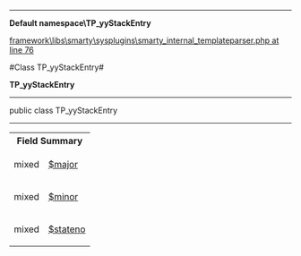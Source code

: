 

- - -

**Default namespace\TP_yyStackEntry**


<a href="https://github.com/JeyDotC/Hirudo/blob/master/framework/libs/smarty/sysplugins/smarty_internal_templateparser.php#L76" >framework\libs\smarty\sysplugins\smarty_internal_templateparser.php at line 76</a>

#Class TP_yyStackEntry#

**TP_yyStackEntry**




- - -

<p class="signature"><span class='k'>public  class</span> <span class='nx'>TP_yyStackEntry</span></p>



- - -



<table id="summary_field">
<tr><th colspan="2">Field Summary</th></tr>
<tr>
<td><span class='k'></span> <span class='nx'>mixed</span></td>
<td class="description"><p class="name" ><a href="#major"> $major</a>
                                </p></td>
</tr>
<tr>
<td><span class='k'></span> <span class='nx'>mixed</span></td>
<td class="description"><p class="name" ><a href="#minor"> $minor</a>
                                </p></td>
</tr>
<tr>
<td><span class='k'></span> <span class='nx'>mixed</span></td>
<td class="description"><p class="name" ><a href="#stateno"> $stateno</a>
                                </p></td>
</tr>
</table>

